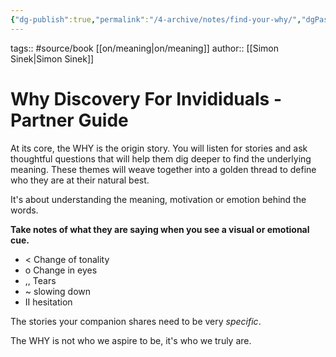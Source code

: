 ```yaml
---
{"dg-publish":true,"permalink":"/4-archive/notes/find-your-why/","dgPassFrontmatter":true}
---
```


tags:: #source/book [[on/meaning\|on/meaning]] 
author:: [[Simon Sinek\|Simon Sinek]]

# Why Discovery For Invididuals - Partner Guide
At its core, the WHY is the origin story. You will listen for stories and ask thoughtful questions that will help them dig deeper to find the underlying meaning. These themes will weave together into a golden thread to define who they are at their natural best.

It's about understanding the meaning, motivation or emotion behind the words.

**Take notes of what they are saying when you see a visual or emotional cue.**
- < Change of tonality
- o Change in eyes
- ,, Tears
- ~ slowing down
- II hesitation

The stories your companion shares need to be very *specific*.

The WHY is not who we aspire to be, it's who we truly are.